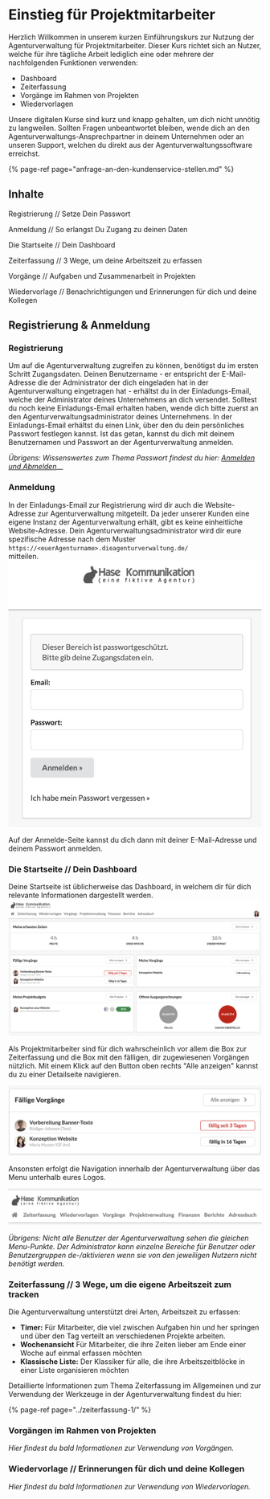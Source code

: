# Einstieg für Projektmitarbeiter

Herzlich Willkommen in unserem kurzen Einführungskurs zur Nutzung der Agenturverwaltung für Projektmitarbeiter. Dieser Kurs richtet sich an Nutzer, welche für ihre tägliche Arbeit lediglich eine oder mehrere der nachfolgenden Funktionen verwenden: 

* Dashboard
* Zeiterfassung
* Vorgänge im Rahmen von Projekten
* Wiedervorlagen

Unsere digitalen Kurse sind kurz und knapp gehalten, um dich nicht unnötig zu langweilen. Sollten Fragen unbeantwortet bleiben, wende dich an den Agenturverwaltungs-Ansprechpartner in deinem Unternehmen oder an unseren Support, welchen du direkt aus der Agenturverwaltungssoftware erreichst.

{% page-ref page="anfrage-an-den-kundenservice-stellen.md" %}

## Inhalte

Registrierung // Setze Dein Passwort 

Anmeldung // So erlangst Du Zugang zu deinen Daten

Die Startseite // Dein Dashboard

Zeiterfassung // 3 Wege, um deine Arbeitszeit zu erfassen

Vorgänge // Aufgaben und Zusammenarbeit in Projekten

Wiedervorlage // Benachrichtigungen und Erinnerungen für dich und deine Kollegen

## 

## 

## Registrierung & Anmeldung

### Registrierung

Um auf die Agenturverwaltung zugreifen zu können, benötigst du im ersten Schritt Zugangsdaten. Deinen Benutzername - er entspricht der E-Mail-Adresse die der Administrator der dich eingeladen hat in der Agenturverwaltung eingetragen hat - erhältst du in der Einladungs-Email, welche der Administrator deines Unternehmens an dich versendet. Solltest du noch keine Einladungs-Email erhalten haben, wende dich bitte zuerst an den Agenturverwaltungsadministrator deines Unternehmens. In der Einladungs-Email erhältst du einen Link, über den du dein persönliches Passwort festlegen kannst. Ist das getan, kannst du dich mit deinem Benutzernamen und Passwort an der Agenturverwaltung anmelden.

_Übrigens: Wissenswertes zum Thema Passwort findest du hier:_ [_Anmelden und Abmelden_](am-system-anmelden.md#wissenswertes-zu-passwoertern)\_\_

### Anmeldung

In der Einladungs-Email zur Registrierung wird dir auch die Website-Adresse zur Agenturverwaltung mitgeteilt. Da jeder unserer Kunden eine eigene Instanz der Agenturverwaltung erhält, gibt es keine einheitliche Website-Adresse. Dein Agenturverwaltungsadministrator wird dir eure spezifische Adresse nach dem Muster `https://<euerAgenturname>.dieagenturverwaltung.de/`   
mitteilen.  
 ![](../.gitbook/assets/bildschirmfoto-2019-12-02-um-13.20.11.png) 

Auf der Anmelde-Seite kannst du dich dann mit deiner E-Mail-Adresse und deinem Passwort anmelden.

### Die Startseite // Dein Dashboard

Deine Startseite ist üblicherweise das Dashboard, in welchem dir für dich relevante Informationen dargestellt werden.  
 ![](../.gitbook/assets/bildschirmfoto-2019-12-02-um-13.32.46.png) 

Als Projektmitarbeiter sind für dich wahrscheinlich vor allem die Box zur Zeiterfassung und die Box mit den fälligen, dir zugewiesenen Vorgängen nützlich. Mit einem Klick auf den Button oben rechts "Alle anzeigen" kannst du zu einer Detailseite navigieren.   
  

![](../.gitbook/assets/vorga-nge.png)

Ansonsten erfolgt die Navigation innerhalb der Agenturverwaltung über das Menu unterhalb eures Logos.   
  

![](../.gitbook/assets/bildschirmfoto-2019-12-02-um-13.37.56.png)

_Übrigens: Nicht alle Benutzer der Agenturverwaltung sehen die gleichen Menu-Punkte. Der Administrator kann einzelne Bereiche für Benutzer oder Benutzergruppen de-/aktivieren wenn sie von den jeweiligen Nutzern nicht benötigt werden._

### Zeiterfassung // 3 Wege, um die eigene Arbeitszeit zum tracken

Die Agenturverwaltung unterstützt drei Arten, Arbeitszeit zu erfassen: 

* **Timer:** Für Mitarbeiter, die viel zwischen Aufgaben hin und her springen und über den Tag verteilt an verschiedenen Projekte arbeiten. 
* **Wochenansicht** Für Mitarbeiter, die ihre Zeiten lieber am Ende einer Woche auf einmal erfassen möchten 
* **Klassische Liste:** Der Klassiker für alle, die ihre Arbeitszeitblöcke in einer Liste organisieren möchten

Detaillierte Informationen zum Thema Zeiterfassung im Allgemeinen und zur Verwendung der Werkzeuge in der Agenturverwaltung findest du hier:

{% page-ref page="../zeiterfassung-1/" %}

### Vorgängen im Rahmen von Projekten

_Hier findest du bald Informationen zur Verwendung von Vorgängen._

### Wiedervorlage // Erinnerungen für dich und deine Kollegen

_Hier findest du bald Informationen zur Verwendung von Wiedervorlagen._

